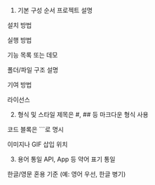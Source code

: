 1. 기본 구성 순서
프로젝트 설명

설치 방법

실행 방법

기능 목록 또는 데모

폴더/파일 구조 설명

기여 방법

라이선스

2. 형식 및 스타일
제목은 #, ## 등 마크다운 형식 사용

코드 블록은 ```로 명시

이미지나 GIF 삽입 위치

3. 용어 통일
API, App 등 약어 표기 통일

한글/영문 혼용 기준 (예: 영어 우선, 한글 병기)